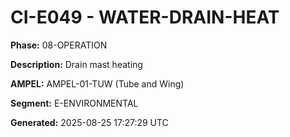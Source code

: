 # CI-E049 - WATER-DRAIN-HEAT

**Phase:** 08-OPERATION

**Description:** Drain mast heating

**AMPEL:** AMPEL-01-TUW (Tube and Wing)

**Segment:** E-ENVIRONMENTAL

**Generated:** 2025-08-25 17:27:29 UTC
